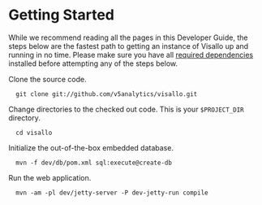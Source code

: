 # Getting Started

While we recommend reading all the pages in this Developer Guide, the steps below are the fastest path to getting an instance of Visallo up and running in no time. Please make sure you have all [required dependencies](getting-started/dependencies.md) installed before attempting any of the steps below.

Clone the source code.

      git clone git://github.com/v5analytics/visallo.git

Change directories to the checked out code. This is your `$PROJECT_DIR` directory.

      cd visallo

Initialize the out-of-the-box embedded database.

      mvn -f dev/db/pom.xml sql:execute@create-db

Run the web application.

      mvn -am -pl dev/jetty-server -P dev-jetty-run compile


